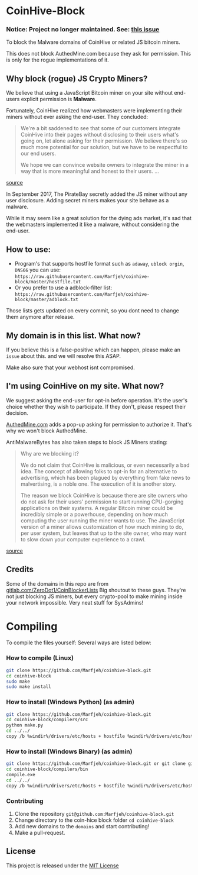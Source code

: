 # CoinHive-Block

### Notice: Project no longer maintained. See: [this issue][9]

To block the Malware domains of CoinHive or related JS bitcoin miners.

This does not block AuthedMine.com because they ask for permission. This is only for the rogue implementations of it.

## Why block (rogue) JS Crypto Miners?
We believe that using a JavaScript Bitcoin miner on your site without end-users explicit permission is **Malware**.

Fortunately, CoinHive realized how webmasters were implementing their miners without ever asking the end-user. They concluded:

>We're a bit saddened to see that some of our customers integrate CoinHive into their pages without disclosing to their users what's going on, let alone asking for their permission. We believe there's so much more potential for our solution, but we have to be respectful to our end users.
>
>We hope we can convince website owners to integrate the miner in a way that is more meaningful and honest to their users. ...

[source][4]

In September 2017, The PirateBay secretly added the JS miner without any user disclosure. Adding secret miners makes your site behave as a malware. 

While it may seem like a great solution for the dying ads market, it's sad that the webmasters implemented it like a malware, without considering the end-user.

## How to use:

* Program's that supports hostfile format such as `adaway`, `ublock orgin`, `DNS66` you can use: `https://raw.githubusercontent.com/Marfjeh/coinhive-block/master/hostfile.txt`
* Or you prefer to use a adblock-filter list: `https://raw.githubusercontent.com/Marfjeh/coinhive-block/master/adblock.txt`

Those lists gets updated on every commit, so you dont need to change them anymore after release.

## My domain is in this list. What now?
If you believe this is a false-positive which can happen, please make an `issue` about this.
and we will resolve this ASAP.

Make also sure that your webhost isnt compromised.


## I'm using CoinHive on my site. What now?
We suggest asking the end-user for opt-in before operation. It's the user's choice whether they wish to participate. 
If they don't, please respect their decision.

[AuthedMine.com][3] adds a pop-up asking for permission to authorize it. That's why we won't block AuthedMine.

AntiMalwareBytes has also taken steps to block JS Miners stating:
>Why are we blocking it?
>
>We do not claim that CoinHive is malicious, or even necessarily a bad idea. The concept of allowing folks to opt-in for an alternative to advertising, which has been plagued by everything from fake news to malvertising, is a noble one. The execution of it is another story.
>
>The reason we block CoinHive is because there are site owners who do not ask for their users’ permission to start running CPU-gorging applications on their systems. A regular Bitcoin miner could be incredibly simple or a powerhouse, depending on how much computing the user running the miner wants to use. The JavaScript version of a miner allows customization of how much mining to do, per user system, but leaves that up to the site owner, who may want to slow down your computer experience to a crawl.

[source][1]

## Credits

Some of the domains in this repo are from [gitlab.com/ZeroDot1/CoinBlockerLists](https://zerodot1.gitlab.io/CoinBlockerListsWeb/index.html)
Big shoutout to these guys. They're not just blocking JS miners, but every crypto-pool to make mining inside your network impossible. Very neat stuff for SysAdmins!


# Compiling
To compile the files yourself: Several ways are listed below:

### How to compile (Linux)
```BASH
git clone https://github.com/Marfjeh/coinhive-block.git
cd coinhive-block
sudo make
sudo make install
```

### How to install (Windows Python) (as admin)
```BASH
git clone https://github.com/Marfjeh/coinhive-block.git
cd coinhive-block/compilers/src
python make.py
cd ../../
copy /b %windir%/drivers/etc/hosts + hostfile %windir%/drivers/etc/hosts 
```

### How to install (Windows Binary) (as admin)
```BASH
git clone https://github.com/Marfjeh/coinhive-block.git or git clone git@github.com:Marfjeh/coinhive-block.git
cd coinhive-block/compilers/bin
compile.exe
cd ../../
copy /b %windir%/drivers/etc/hosts + hostfile %windir%/drivers/etc/hosts 
```

### Contributing
1. Clone the repository `git@github.com:Marfjeh/coinhive-block.git`
2. Change directory to the coin-hice block folder `cd coinhive-block`
3. Add new domains to the `domains` and start contributing!
4. Make a pull-request.


## License

This project is released under the [MIT License][2]

[1]: https://blog.malwarebytes.com/security-world/2017/10/why-is-malwarebytes-blocking-coinhive/
[2]: https://github.com/Marfjeh/coinhive-block/blob/master/LICENSE.md
[3]: https://www.authedmine.com
[4]: https://coinhive.com/blog/status-report
[7]: https://github.com/Marfjeh/coinhive-block/wiki/Installation-on-windows-Linux-Mac-OSX
[8]: https://zerodot1.gitlab.io/CoinBlockerListsWeb/index.html
[9]: https://github.com/Marfjeh/coinhive-block/issues/27
